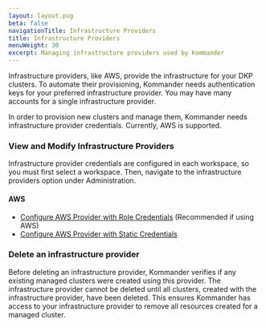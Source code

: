 ```yaml
---
layout: layout.pug
beta: false
navigationTitle: Infrastructure Providers
title: Infrastructure Providers
menuWeight: 30
excerpt: Managing infrastructure providers used by Kommander
---
```


Infrastructure providers, like AWS, provide the infrastructure for your DKP clusters. To automate their provisioning, Kommander needs authentication keys for your preferred infrastructure provider. You may have many accounts for a single infrastructure provider.

In order to provision new clusters and manage them, Kommander needs infrastructure provider credentials. Currently, AWS is supported.

### View and Modify Infrastructure Providers

Infrastructure provider credentials are configured in each workspace, so you must first select a workspace. Then, navigate to the infrastructure providers option under Administration.

#### AWS

- [Configure AWS Provider with Role Credentials](configure-aws-infrastructure-provider-roles) (Recommended if using AWS)
- [Configure AWS Provider with Static Credentials](configure-aws-infrastructure-provider-static-credentials)

### Delete an infrastructure provider

Before deleting an infrastructure provider, Kommander verifies if any existing managed clusters were created using this provider. The infrastructure provider cannot be deleted until all clusters, created with the infrastructure provider, have been deleted. This ensures Kommander has access to your infrastructure provider to remove all resources created for a managed cluster.
